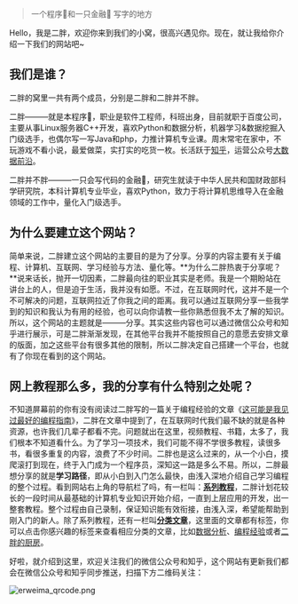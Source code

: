 > 一个程序🐒和一只金融🐶
> 写字的地方

Hello，我是二胖，欢迎你来到我们的小窝，很高兴遇见你。现在，就让我给你介绍一下我们的网站吧~

## 我们是谁？

二胖的窝里一共有两个成员，分别是二胖和二胖并不胖。

二胖———就是本程序🐒，职业是软件工程师，科班出身，目前就职于百度公司，主要从事Linux服务器C++开发，喜欢Python和数据分析，机器学习&数据挖掘入门级选手，也偶尔写一写Java和php，力推计算机专业课。周末常宅在家中，不玩游戏不看小说，最爱做菜，实打实的吃货一枚。长活跃于[知乎](https://www.zhihu.com/people/dcapi)，运营公众号[大数据前沿](https://mp.weixin.qq.com/mp/profile_ext?action=home&__biz=MzAwNzAzNTMwMg==)。

二胖并不胖———一只会写代码的金融🐶，研究生就读于中华人民共和国财政部科学研究院，本科计算机专业毕业，喜欢Python，致力于将计算机思维导入在金融领域的工作中，量化入门级选手。

## 为什么要建立这个网站？

简单来说，二胖建立这个网站的主要目的是为了分享。分享的内容主要有关于编程、计算机、互联网、学习经验与方法、量化等。**为什么二胖热衷于分享呢？**说来话长，抛开一切因素，二胖最向往的职业其实是老师。我是一个期盼站在讲台上的人，但是迫于生活，我并没有如愿。不过，在互联网时代，这并不是一个不可解决的问题，互联网拉近了你我之间的距离。我可以通过互联网分享一些我学到的知识和我认为有用的经验，也可以向你请教一些你熟悉但我不太了解的知识。所以，这个网站的主题就是———分享。其实这些内容也可以通过微信公众号和知乎进行展示，可是二胖渐渐发现，在其他平台我并不能按照自己的意愿去安排文章的版面，加之这些平台有很多其他的限制，所以二胖决定自己搭建一个平台，也就有了你现在看到的这个网站。

## 网上教程那么多，我的分享有什么特别之处呢？

不知道屏幕前的你有没有阅读过二胖写的一篇关于编程经验的文章《[这可能是我见过最好的编程指南]()》，二胖在文章中提到了，在互联网时代我们最不缺的就是各种资源，也许我们几辈子都看不完。问题就出在这里，视频教程、书籍，太多了，我们根本不知道看什么。为了学习一项技术，我们可能不得不学很多教程，读很多书，看很多重复的内容，浪费了不少时间。二胖也是这么过来的，从一个小白，摸爬滚打到现在，终于入门成为一个程序员，深知这一路是多么不易。所以，二胖最想分享的就是**学习路径**，即从小白到入门怎么最快，由浅入深地介绍自己学习编程的整个过程。看到网站右上角的导航栏了吗，有一栏叫：[**系列教程**]()，二胖计划花较长的一段时间从最基础的计算机专业知识开始介绍，一直到上层应用的开发，出一整套教程。整个过程由自己录制，保证知识能有效衔接，由浅入深，希望能帮助到刚入门的新人。除了系列教程，还有一栏叫[**分类文章**]()，这里面的文章都有标签，你可以点击你感兴趣的标签来查看相应分类的文章，比如[数据分析]()、[编程经验]()或者[二胖的厨房]()。

好啦，就介绍到这里，欢迎关注我们的微信公众号和知乎，这个网站有更新我们都会在微信公众号和知乎同步推送，扫描下方二维码关注：

![erweima\_qrcode.png](quiver-image-url/DAAC01B834B24A2A655BF015350FDD58.png)